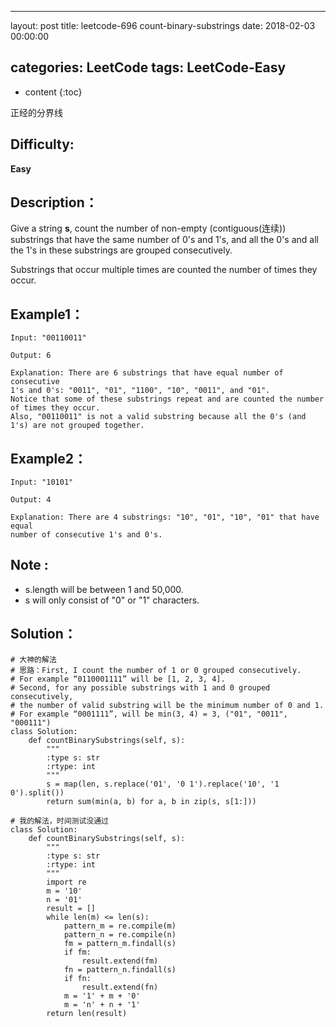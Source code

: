 
---
layout: post
title:  leetcode-696 count-binary-substrings
date:   2018-02-03 00:00:00

categories: LeetCode
tags: LeetCode-Easy
---

* content
{:toc}

正经的分界线





## Difficulty:

**Easy**

## Description：

Give a string **s**, count the number of non-empty (contiguous(连续)) substrings 
that have the same number of 0's and 1's, and all the 0's and all the 
1's in these substrings are grouped consecutively.

Substrings that occur multiple times are counted the number of times they occur.

## Example1：

```
Input: "00110011"

Output: 6

Explanation: There are 6 substrings that have equal number of consecutive 
1's and 0's: "0011", "01", "1100", "10", "0011", and "01".
Notice that some of these substrings repeat and are counted the number of times they occur.
Also, "00110011" is not a valid substring because all the 0's (and 1's) are not grouped together.
```

## Example2：

```
Input: "10101"

Output: 4

Explanation: There are 4 substrings: "10", "01", "10", "01" that have equal 
number of consecutive 1's and 0's.
```

## Note :

- s.length will be between 1 and 50,000.
- s will only consist of "0" or "1" characters.

## Solution：

```
# 大神的解法
# 思路：First, I count the number of 1 or 0 grouped consecutively.
# For example “0110001111” will be [1, 2, 3, 4].
# Second, for any possible substrings with 1 and 0 grouped consecutively, 
# the number of valid substring will be the minimum number of 0 and 1.
# For example “0001111”, will be min(3, 4) = 3, ("01", "0011", "000111")
class Solution:
    def countBinarySubstrings(self, s):
        """
        :type s: str
        :rtype: int
        """
        s = map(len, s.replace('01', '0 1').replace('10', '1 0').split())
        return sum(min(a, b) for a, b in zip(s, s[1:]))

# 我的解法，时间测试没通过       
class Solution:
    def countBinarySubstrings(self, s):
        """
        :type s: str
        :rtype: int
        """
        import re
        m = '10'
        n = '01'
        result = []
        while len(m) <= len(s):
            pattern_m = re.compile(m)
            pattern_n = re.compile(n)
            fm = pattern_m.findall(s)
            if fm:
                result.extend(fm)
            fn = pattern_n.findall(s)
            if fn:
                result.extend(fn)
            m = '1' + m + '0'
            m = 'n' + n + '1'
        return len(result)
```